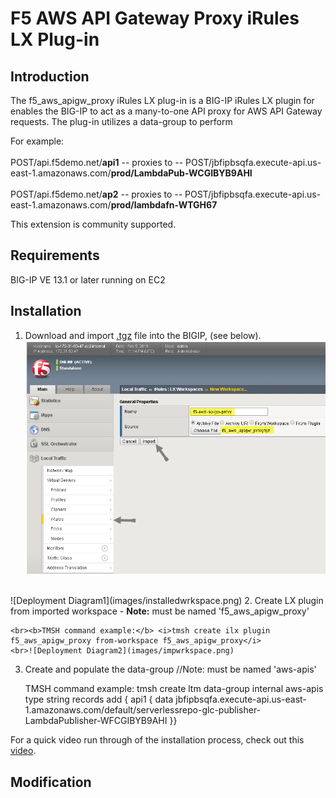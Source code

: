 # F5 AWS API Gateway Proxy iRules LX Plug-in

## Introduction

The f5_aws_apigw_proxy iRules LX plug-in is a BIG-IP iRules LX plugin for enables the BIG-IP to act as a many-to-one API proxy for AWS API Gateway requests.  The plug-in utilizes a data-group to perform  

For example:<br><br>POST/api.f5demo.net/<b>api1</b>  -- proxies to -- POST/jbfipbsqfa.execute-api.us-east-1.amazonaws.com/<b>prod/LambdaPub-WCGIBYB9AHI</b>
        <br><br>POST/api.f5demo.net/<b>ap2</B>  -- proxies to -- POST/jbfipbsqfa.execute-api.us-east-1.amazonaws.com/<b>prod/lambdafn-WTGH67</b>

This extension is community supported.

## Requirements

BIG-IP VE 13.1 or later running on EC2

## Installation

1. Download and import [.tgz](https://github.com/gregcoward/f5-aws-apigw-proxy/releases/download/1.0.0/f5_aws_apigw_proxy.tgz) file into the BIGIP, (see below). 
![Deployment Diagram1](images/impwrkspace.png) 
<br>
![Deployment Diagram1](images/installedwrkspace.png) 
2. Create LX plugin from imported workspace   -  <b>Note:</b> must be named 'f5_aws_apigw_proxy'
	
	<br><b>TMSH command example:</b> <i>tmsh create ilx plugin f5_aws_apigw_proxy from-workspace f5_aws_apigw_proxy</i>
	<br>![Deployment Diagram2](images/impwrkspace.png) 
	
	


3. Create and populate the data-group  //Note: must be named 'aws-apis'
	
	TMSH command example: tmsh create ltm data-group internal aws-apis type string records add { api1 { data jbfipbsqfa.execute-api.us-east-1.amazonaws.com/default/serverlessrepo-glc-publisher-LambdaPublisher-WFCGIBYB9AHI }}

For a quick video run through of the installation process, check out this [video](https://www.youtube.com/watch?v=lY-LQtkKu0o).
## Modification

</body>	
</HTML>
